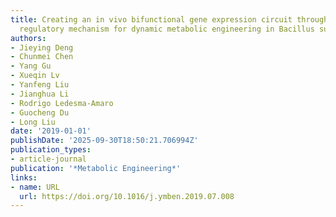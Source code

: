 ```yaml
---
title: Creating an in vivo bifunctional gene expression circuit through an aptamer-based
  regulatory mechanism for dynamic metabolic engineering in Bacillus subtilis
authors:
- Jieying Deng
- Chunmei Chen
- Yang Gu
- Xueqin Lv
- Yanfeng Liu
- Jianghua Li
- Rodrigo Ledesma‐Amaro
- Guocheng Du
- Long Liu
date: '2019-01-01'
publishDate: '2025-09-30T18:50:21.706994Z'
publication_types:
- article-journal
publication: '*Metabolic Engineering*'
links:
- name: URL
  url: https://doi.org/10.1016/j.ymben.2019.07.008
---
```

